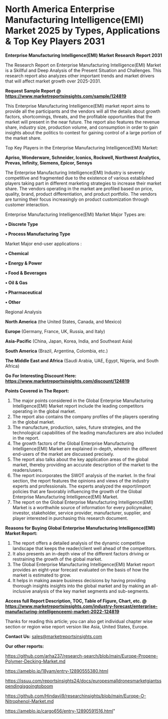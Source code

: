 # North America Enterprise Manufacturing Intelligence(EMI) Market 2025 by Types, Applications & Top Key Players 2031

<strong>Enterprise Manufacturing Intelligence(EMI) Market Research Report 2031</strong>

The Research Report on Enterprise Manufacturing Intelligence(EMI) Market is a Skillful and Deep Analysis of the Present Situation and Challenges. This research report also analyzes other important trends and market drivers that will affect market growth over 2025-2031.

<strong>Request Sample Report @ <a href=https://www.marketreportsinsights.com/sample/124819>https://www.marketreportsinsights.com/sample/124819</a></strong>

This Enterprise Manufacturing Intelligence(EMI) market report aims to provide all the participants and the vendors will all the details about growth factors, shortcomings, threats, and the profitable opportunities that the market will present in the near future. The report also features the revenue share, industry size, production volume, and consumption in order to gain insights about the politics to contest for gaining control of a large portion of the market share.

Top Key Players in the Enterprise Manufacturing Intelligence(EMI) Market:

<strong>Apriso, Wonderware, Schneider, Iconics, Rockwell, Northwest Analytics, Prevas, Infinity, Siemens, Epicor, Sensys</strong>

The Enterprise Manufacturing Intelligence(EMI) Industry is severely competitive and fragmented due to the existence of various established players taking part in different marketing strategies to increase their market share. The vendors operating in the market are profiled based on price, quality, brand, product differentiation, and product portfolio. The vendors are turning their focus increasingly on product customization through customer interaction.

Enterprise Manufacturing Intelligence(EMI) Market Major Types are:

<strong>• Discrete Type

• Process Manufacturing Type</strong>

Market Major end-user applications :

<strong>• Chemical

• Energy & Power

• Food & Beverages

• Oil & Gas

• Pharmaceutical

• Other</strong>

Regional Analysis

</u><strong><b>North America</b></strong> (the United States, Canada, and Mexico)

<strong><b>Europe </b></strong>(Germany, France, UK, Russia, and Italy)

<strong><b>Asia-Pacific</b></strong> (China, Japan, Korea, India, and Southeast Asia)

<strong><b>South America</b></strong> (Brazil, Argentina, Colombia, etc.)

<strong><b>The Middle East and Africa</b></strong> (Saudi Arabia, UAE, Egypt, Nigeria, and South Africa)

<strong>Go For Interesting Discount Here: <a href=https://www.marketreportsinsights.com/discount/124819>https://www.marketreportsinsights.com/discount/124819</a></strong>

<strong>Points Covered in The Report:</strong>
<ol>
  <li>The major points considered in the Global Enterprise Manufacturing Intelligence(EMI) Market report include the leading competitors operating in the global market.</li>
  <li>The report also contains the company profiles of the players operating in the global market.</li>
  <li>The manufacture, production, sales, future strategies, and the technological capabilities of the leading manufacturers are also included in the report.</li>
  <li>The growth factors of the Global Enterprise Manufacturing Intelligence(EMI) Market are explained in-depth, wherein the different end-users of the market are discussed precisely.</li>
  <li>The report also talks about the key application areas of the global market, thereby providing an accurate description of the market to the readers/users.</li>
  <li>The report incorporates the SWOT analysis of the market. In the final section, the report features the opinions and views of the industry experts and professionals. The experts analyzed the export/import policies that are favorably influencing the growth of the Global Enterprise Manufacturing Intelligence(EMI) Market.</li>
  <li>The report on the Global Enterprise Manufacturing Intelligence(EMI) Market is a worthwhile source of information for every policymaker, investor, stakeholder, service provider, manufacturer, supplier, and player interested in purchasing this research document.</li>
</ol>
<strong>Reasons for Buying Global Enterprise Manufacturing Intelligence(EMI) Market Report:</strong>

<ol>
  <li>The report offers a detailed analysis of the dynamic competitive landscape that keeps the reader/client well ahead of the competitors.</li>
  <li>It also presents an in-depth view of the different factors driving or restraining the growth of the global market.</li>
  <li>The Global Enterprise Manufacturing Intelligence(EMI) Market report provides an eight-year forecast evaluated on the basis of how the market is estimated to grow.</li>
  <li>It helps in making aware business decisions by having providing thorough insights insights into the global market and by making an all-inclusive analysis of the key market segments and sub-segments.</li>
</ol>
<strong>Access full Report Description, TOC, Table of Figure, Chart, etc. @ <a href=https://www.marketreportsinsights.com/industry-forecast/enterprise-manufacturing-intelligenceemi-market-2022-124819>https://www.marketreportsinsights.com/industry-forecast/enterprise-manufacturing-intelligenceemi-market-2022-124819</a></strong>


Thanks for reading this article; you can also get individual chapter wise section or region wise report version like Asia, United States, Europe.

<strong>Contact Us:</strong>
sales@marketreportsinsights.com

<strong>Our other reports:</strong>

<a href=https://github.com/arha237/research-search/blob/main/Europe-Propene-Polymer-Decking-Market.md>https://github.com/arha237/research-search/blob/main/Europe-Propene-Polymer-Decking-Market.md</a>

<a href=https://ameblo.jp/18yam/entry-12890555380.html>https://ameblo.jp/18yam/entry-12890555380.html</a>

<a href=https://issuu.com/reportsinsights24/docs/europesmalldronesmarketgiantsspendingisgoingtoboom>https://issuu.com/reportsinsights24/docs/europesmalldronesmarketgiantsspendingisgoingtoboom</a>

<a href=https://github.com/Hindavii9/researchinsights/blob/main/Europe-O-Nitrophenol-Market.md>https://github.com/Hindavii9/researchinsights/blob/main/Europe-O-Nitrophenol-Market.md</a>

<a href=https://ameblo.jp/cargo656/entry-12890591516.html>https://ameblo.jp/cargo656/entry-12890591516.html</a>"

